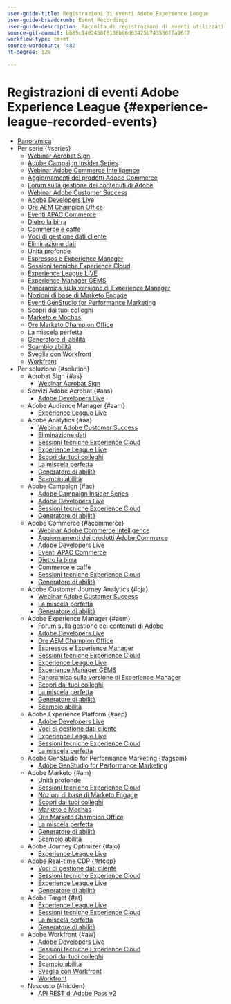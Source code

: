```yaml
---
user-guide-title: Registrazioni di eventi Adobe Experience League
user-guide-breadcrumb: Event Recordings
user-guide-description: Raccolta di registrazioni di eventi utilizzati per l'utilizzo dei prodotti Adobe Enterprise
source-git-commit: bb85c1402450f8136b98d63425b743580ffa96f7
workflow-type: tm+mt
source-wordcount: '482'
ht-degree: 12%

---
```



# Registrazioni di eventi Adobe Experience League {#experience-league-recorded-events}

+ [Panoramica](overview.md)
+ Per serie {#series}
   + [Webinar Acrobat Sign](https://experienceleague.adobe.com/docs/events/acrobat-sign-webinars/overview.html)
   + [Adobe Campaign Insider Series](https://experienceleague.adobe.com/docs/events/adobe-campaign-insider-recordings/overview.html)
   + [Webinar Adobe Commerce Intelligence](https://experienceleague.adobe.com/docs/events/mbi-webinars-recordings/overview.html)
   + [Aggiornamenti dei prodotti Adobe Commerce](https://experienceleague.adobe.com/docs/events/adobe-commerce-product-update-recordings/overview.html)
   + [Forum sulla gestione dei contenuti di Adobe](https://experienceleague.adobe.com/docs/events/adobe-content-management-forum-recordings/overview.html)
   + [Webinar Adobe Customer Success](https://experienceleague.adobe.com/docs/events/adobe-customer-success-webinar-recordings/overview.html)
   + [Adobe Developers Live](https://experienceleague.adobe.com/docs/events/adobe-developers-live-recordings/overview.html)
   + [Ore AEM Champion Office](https://experienceleague.adobe.com/docs/events/aem-champion-office-hours/overview.html)
   + [Eventi APAC Commerce](https://experienceleague.adobe.com/docs/events/apac-commerce-recordings/overview.html)
   + [Dietro la birra](https://experienceleague.adobe.com/docs/events/behind-the-brew-recordings/overview.html)
   + [Commerce e caffè](https://experienceleague.adobe.com/docs/events/commerce-and-coffee-recordings/overview.html)
   + [Voci di gestione dati cliente](https://experienceleague.adobe.com/docs/events/customer-data-management-voices-recordings/overview.html?lang=it)
   + [Eliminazione dati](https://experienceleague.adobe.com/docs/events/data-drip-recordings/overview.html)
   + [Unità profonde](https://experienceleague.adobe.com/docs/events/deep-dives-recordings/overview.html)
   + [Espressos e Experience Manager](https://experienceleague.adobe.com/docs/events/espressos-and-experience-manager-recordings/overview.html)
   + [Sessioni tecniche Experience Cloud](https://experienceleague.adobe.com/docs/events/tech-sessions/overview.html)
   + [Experience League LIVE](https://experienceleague.adobe.com/docs/events/experience-league-live-recordings/overview.html)
   + [Experience Manager GEMS](https://experienceleague.adobe.com/docs/events/experience-manager-gems-recordings/overview.html)
   + [Panoramica sulla versione di Experience Manager](https://experienceleague.adobe.com/docs/events/aemcs-release-update-recordings/overview.html?lang=it)
   + [Nozioni di base di Marketo Engage](https://experienceleague.adobe.com/en/docs/events/foundations-of-marketo-engage-webinars/overview)
   + [Eventi GenStudio for Performance Marketing](https://experienceleague.adobe.com/docs/events/genstudio-for-performance-marketing-events/overview.html)
   + [Scopri dai tuoi colleghi](https://experienceleague.adobe.com/docs/events/learn-from-your-peers-recordings/overview.html)
   + [Marketo e Mochas](https://experienceleague.adobe.com/docs/events/marketo-and-mochas-recordings/overview.html)
   + [Ore Marketo Champion Office](https://experienceleague.adobe.com/docs/events/marketo-champion-office-hours/overview.html)
   + [La miscela perfetta](https://experienceleague.adobe.com/docs/events/perfect-blend/overview.html)
   + [Generatore di abilità](https://experienceleague.adobe.com/docs/events/skill-builder-recordings/overview.html)
   + [Scambio abilità](https://experienceleague.adobe.com/docs/events/the-skill-exchange-recordings/overview.html)
   + [Sveglia con Workfront](https://experienceleague.adobe.com/docs/events/wake-up-with-workfront-recordings/overview.html)
   + [Workfront](https://experienceleague.adobe.com/docs/events/workfront-recordings/overview.html)
+ Per soluzione {#solution}
   + Acrobat Sign {#as}
      + [Webinar Acrobat Sign](https://experienceleague.adobe.com/docs/events/acrobat-sign-webinars/overview.html)
   + Servizi Adobe Acrobat {#aas}
      + [Adobe Developers Live](https://experienceleague.adobe.com/docs/events/adobe-developers-live-recordings/overview.html)
   + Adobe Audience Manager {#aam}
      + [Experience League Live](https://experienceleague.adobe.com/docs/events/experience-league-live-recordings/overview.html)
   + Adobe Analytics {#aa}
      + [Webinar Adobe Customer Success](https://experienceleague.adobe.com/docs/events/adobe-customer-success-webinar-recordings/overview.html)
      + [Eliminazione dati](https://experienceleague.adobe.com/docs/events/data-drip-recordings/overview.html)
      + [Sessioni tecniche Experience Cloud](https://experienceleague.adobe.com/docs/events/tech-sessions/overview.html)
      + [Experience League Live](https://experienceleague.adobe.com/docs/events/experience-league-live-recordings/overview.html)
      + [Scopri dai tuoi colleghi](https://experienceleague.adobe.com/docs/events/learn-from-your-peers-recordings/overview.html)
      + [La miscela perfetta](https://experienceleague.adobe.com/docs/events/perfect-blend/overview.html)
      + [Generatore di abilità](https://experienceleague.adobe.com/docs/events/skill-builder-recordings/overview.html)
      + [Scambio abilità](https://experienceleague.adobe.com/docs/events/the-skill-exchange-recordings/overview.html)
   + Adobe Campaign {#ac}
      + [Adobe Campaign Insider Series](https://experienceleague.adobe.com/docs/events/adobe-campaign-insider-recordings/overview.html)
      + [Adobe Developers Live](https://experienceleague.adobe.com/docs/events/adobe-developers-live-recordings/overview.html)
      + [Sessioni tecniche Experience Cloud](https://experienceleague.adobe.com/docs/events/tech-sessions/overview.html)
      + [Generatore di abilità](https://experienceleague.adobe.com/docs/events/skill-builder-recordings/overview.html)
   + Adobe Commerce {#acommerce}
      + [Webinar Adobe Commerce Intelligence](https://experienceleague.adobe.com/docs/events/mbi-webinars-recordings/overview.html)
      + [Aggiornamenti dei prodotti Adobe Commerce](https://experienceleague.adobe.com/docs/events/adobe-commerce-product-update-recordings/overview.html)
      + [Adobe Developers Live](https://experienceleague.adobe.com/docs/events/adobe-developers-live-recordings/overview.html)
      + [Eventi APAC Commerce](https://experienceleague.adobe.com/docs/events/apac-commerce-recordings/overview.html)
      + [Dietro la birra](https://experienceleague.adobe.com/docs/events/behind-the-brew-recordings/overview.html)
      + [Commerce e caffè](https://experienceleague.adobe.com/docs/events/commerce-and-coffee-recordings/overview.html)
      + [Sessioni tecniche Experience Cloud](https://experienceleague.adobe.com/docs/events/tech-sessions/overview.html)
      + [Generatore di abilità](https://experienceleague.adobe.com/docs/events/skill-builder-recordings/overview.html)
   + Adobe Customer Journey Analytics {#cja}
      + [Webinar Adobe Customer Success](https://experienceleague.adobe.com/docs/events/adobe-customer-success-webinar-recordings/overview.html)
      + [La miscela perfetta](https://experienceleague.adobe.com/docs/events/perfect-blend/overview.html)
      + [Generatore di abilità](https://experienceleague.adobe.com/docs/events/skill-builder-recordings/overview.html)
   + Adobe Experience Manager {#aem}
      + [Forum sulla gestione dei contenuti di Adobe](https://experienceleague.adobe.com/docs/events/adobe-content-management-forum-recordings/overview.html)
      + [Adobe Developers Live](https://experienceleague.adobe.com/docs/events/adobe-developers-live-recordings/overview.html)
      + [Ore AEM Champion Office](https://experienceleague.adobe.com/docs/events/aem-champion-office-hours/overview.html)
      + [Espressos e Experience Manager](https://experienceleague.adobe.com/docs/events/espressos-and-experience-manager-recordings/overview.html)
      + [Sessioni tecniche Experience Cloud](https://experienceleague.adobe.com/docs/events/tech-sessions/overview.html)
      + [Experience League Live](https://experienceleague.adobe.com/docs/events/experience-league-live-recordings/overview.html)
      + [Experience Manager GEMS](https://experienceleague.adobe.com/docs/events/experience-manager-gems-recordings/overview.html)
      + [Panoramica sulla versione di Experience Manager](https://experienceleague.adobe.com/docs/events/aemcs-release-update-recordings/overview.html?lang=it)
      + [Scopri dai tuoi colleghi](https://experienceleague.adobe.com/docs/events/learn-from-your-peers-recordings/overview.html)
      + [La miscela perfetta](https://experienceleague.adobe.com/docs/events/perfect-blend/overview.html)
      + [Generatore di abilità](https://experienceleague.adobe.com/docs/events/skill-builder-recordings/overview.html)
      + [Scambio abilità](https://experienceleague.adobe.com/docs/events/the-skill-exchange-recordings/overview.html)
   + Adobe Experience Platform {#aep}
      + [Adobe Developers Live](https://experienceleague.adobe.com/docs/events/adobe-developers-live-recordings/overview.html)
      + [Voci di gestione dati cliente](https://experienceleague.adobe.com/docs/events/customer-data-management-voices-recordings/overview.html?lang=it)
      + [Experience League Live](https://experienceleague.adobe.com/docs/events/experience-league-live-recordings/overview.html)
      + [Sessioni tecniche Experience Cloud](https://experienceleague.adobe.com/docs/events/tech-sessions/overview.html)
      + [La miscela perfetta](https://experienceleague.adobe.com/docs/events/perfect-blend/overview.html)
   + Adobe GenStudio for Performance Marketing {#agspm}
      + [Adobe GenStudio for Performance Marketing](https://experienceleague.adobe.com/docs/events/genstudio-for-performance-marketing-events/overview.html)
   + Adobe Marketo {#am}
      + [Unità profonde](https://experienceleague.adobe.com/docs/events/deep-dives-recordings/overview.html)
      + [Sessioni tecniche Experience Cloud](https://experienceleague.adobe.com/docs/events/tech-sessions/overview.html)
      + [Nozioni di base di Marketo Engage](https://experienceleague.adobe.com/en/docs/events/foundations-of-marketo-engage-webinars/overview)
      + [Scopri dai tuoi colleghi](https://experienceleague.adobe.com/docs/events/learn-from-your-peers-recordings/overview.html)
      + [Marketo e Mochas](https://experienceleague.adobe.com/docs/events/marketo-and-mochas-recordings/overview.html)
      + [Ore Marketo Champion Office](https://experienceleague.adobe.com/docs/events/marketo-champion-office-hours/overview.html)
      + [La miscela perfetta](https://experienceleague.adobe.com/docs/events/perfect-blend/overview.html)
      + [Generatore di abilità](https://experienceleague.adobe.com/docs/events/skill-builder-recordings/overview.html)
      + [Scambio abilità](https://experienceleague.adobe.com/docs/events/the-skill-exchange-recordings/overview.html)
   + Adobe Journey Optimizer {#ajo}
      + [Experience League Live](https://experienceleague.adobe.com/docs/events/experience-league-live-recordings/overview.html)
   + Adobe Real-time CDP {#rtcdp}
      + [Voci di gestione dati cliente](https://experienceleague.adobe.com/docs/events/customer-data-management-voices-recordings/overview.html?lang=it)
      + [Sessioni tecniche Experience Cloud](https://experienceleague.adobe.com/docs/events/tech-sessions/overview.html)
      + [Experience League Live](https://experienceleague.adobe.com/docs/events/experience-league-live-recordings/overview.html)
      + [Generatore di abilità](https://experienceleague.adobe.com/docs/events/skill-builder-recordings/overview.html)
   + Adobe Target {#at}
      + [Experience League Live](https://experienceleague.adobe.com/docs/events/experience-league-live-recordings/overview.html)
      + [Sessioni tecniche Experience Cloud](https://experienceleague.adobe.com/docs/events/tech-sessions/overview.html)
      + [La miscela perfetta](https://experienceleague.adobe.com/docs/events/perfect-blend/overview.html)
      + [Generatore di abilità](https://experienceleague.adobe.com/docs/events/skill-builder-recordings/overview.html)
   + Adobe Workfront {#aw}
      + [Adobe Developers Live](https://experienceleague.adobe.com/docs/events/adobe-developers-live-recordings/overview.html)
      + [Sessioni tecniche Experience Cloud](https://experienceleague.adobe.com/docs/events/tech-sessions/overview.html)
      + [Scopri dai tuoi colleghi](https://experienceleague.adobe.com/docs/events/learn-from-your-peers-recordings/overview.html)
      + [Scambio abilità](https://experienceleague.adobe.com/docs/events/the-skill-exchange-recordings/overview.html)
      + [Sveglia con Workfront](https://experienceleague.adobe.com/docs/events/wake-up-with-workfront-recordings/overview.html)
      + [Workfront](https://experienceleague.adobe.com/docs/events/workfront-recordings/overview.html)
   + Nascosto {#hidden}
      + [API REST di Adobe Pass v2](../single-events/adobe-pass-rest-api-v2.md)